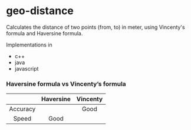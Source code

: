 # geo-distance
Calculates the distance of two points (from, to) in meter, using Vincenty's formula and Haversine formula.

Implementations in
- c++
- java
- javascript

### Haversine formula vs Vincenty’s formula
|          | Haversine | Vincenty  |
|:--------:|:---------:|:---------:|
| Accuracy |           |   Good    |
| Speed    |   Good    |           |
